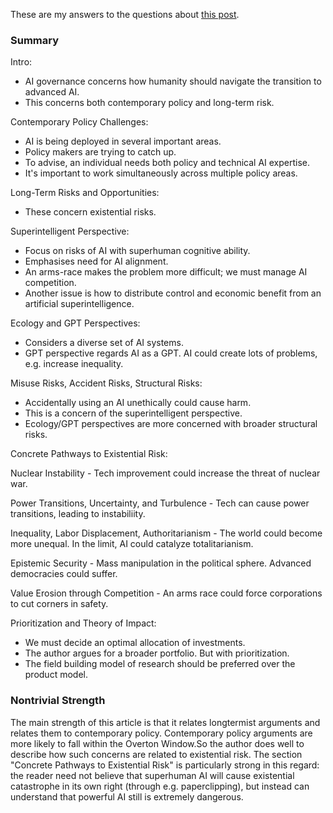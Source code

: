 These are my answers to the questions about [this post](https://forum.effectivealtruism.org/posts/42reWndoTEhFqu6T8/ai-governance-opportunity-and-theory-of-impact).

### Summary

Intro:
* AI governance concerns how humanity should navigate the transition to advanced AI.
* This concerns both contemporary policy and long-term risk.

Contemporary Policy Challenges:
* AI is being deployed in several important areas.
* Policy makers are trying to catch up.
* To advise, an individual needs both policy and technical AI expertise. 
* It's important to work simultaneously across multiple policy areas.

Long-Term Risks and Opportunities:
* These concern existential risks.

Superintelligent Perspective:
* Focus on risks of AI with superhuman cognitive ability.
* Emphasises need for AI alignment.
* An arms-race makes the problem more difficult; we must manage AI competition.
* Another issue is how to distribute control and economic benefit from an artificial superintelligence.

Ecology and GPT Perspectives:
* Considers a diverse set of AI systems.
* GPT perspective regards AI as a GPT. AI could create lots of problems, e.g. increase inequality.

Misuse Risks, Accident Risks, Structural Risks:
* Accidentally using an AI unethically could cause harm.
* This is a concern of the superintelligent perspective. 
* Ecology/GPT perspectives are more concerned with broader structural risks.

Concrete Pathways to Existential Risk:

Nuclear Instability -  Tech improvement could increase the threat of nuclear war.

Power Transitions, Uncertainty, and Turbulence - Tech can cause power transitions, leading to instabiliity.

Inequality, Labor Displacement, Authoritarianism - The world could become more unequal. In the limit, AI could catalyze totalitarianism.

Epistemic Security - Mass manipulation in the political sphere. Advanced democracies could suffer.

Value Erosion through Competition - An arms race could force corporations to cut corners in safety.

Prioritization and Theory of Impact: 
* We must decide an optimal allocation of investments.
* The author argues for a broader portfolio. But with prioritization.
* The field building model of research should be preferred over the product model.

### Nontrivial Strength
The main strength of this article is that it relates longtermist arguments and relates them to contemporary policy. 
Contemporary policy arguments are more likely to fall within the Overton Window.So the author does well to describe how such concerns are related to existential risk. The section "Concrete Pathways to Existential Risk" is particularly strong in this regard: the reader need not believe that superhuman AI will cause existential catastrophe in its own right (through e.g. paperclipping), but instead can understand that powerful AI still is extremely dangerous.